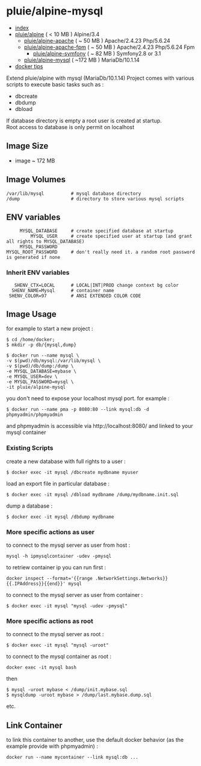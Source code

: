 # pluie/alpine-mysql

- [index][1]
- [pluie/alpine][2]                       ( < 10 MB ) Alpine/3.4
    - [pluie/alpine-apache][3]            ( ~ 50 MB ) Apache/2.4.23 Php/5.6.24
    - [pluie/alpine-apache-fpm][7]        ( ~ 50 MB ) Apache/2.4.23 Php/5.6.24 Fpm
        - [pluie/alpine-symfony][6]       ( ~ 82 MB ) Symfony2.8 or 3.1
    - [pluie/alpine-mysql][4]             ( ~172 MB ) MariaDb/10.1.14
- [docker tips][5]

Extend pluie/alpine with mysql (MariaDb/10.1.14)
Project comes with various scripts to execute basic tasks such as :  
- dbcreate
- dbdump
- dbload

If database directory is empty a root user is created at startup.  
Root access to database is only permit on localhost   

## Image Size

- image ~ 172 MB

## Image Volumes

```
/var/lib/mysql          # mysql database directory  
/dump                   # directory to store various mysql scripts  
```

## ENV variables

```
     MYSQL_DATABASE     # create specified database at startup  
         MYSQL_USER     # create specified user at startup (and grant all rights to MYSQL_DATABASE)  
     MYSQL_PASSWORD
MYSQL_ROOT_PASSWORD     # don't really need it. a random root password is generated if none  
```

### Inherit ENV variables

```
   SHENV_CTX=LOCAL      # LOCAL|INT|PROD change context bg color
  SHENV_NAME=Mysql      # container name 
 SHENV_COLOR=97         # ANSI EXTENDED COLOR CODE
```

## Image Usage

for example to start a new project :
```
$ cd /home/docker;
$ mkdir -p db/{mysql,dump}

$ docker run --name mysql \
-v $(pwd)/db/mysql:/var/lib/mysql \
-v $(pwd)/db/dump:/dump \
-e MYSQL_DATABASE=mybase \
-e MYSQL_USER=dev \
-e MYSQL_PASSWORD=mysql \
-it pluie/alpine-mysql
```
you don't need to expose your localhost mysql port.
for example :

```
$ docker run --name pma -p 8080:80 --link mysql:db -d phpmyadmin/phpmyadmin
```

and phpmyadmin is accessible via http://localhost:8080/ and linked to your mysql container


### Existing Scripts

create a new database with full rights to a user  :
```
$ docker exec -it mysql /dbcreate mydbname myuser
```
load an export file in particular database :
```
$ docker exec -it mysql /dbload mydbname /dump/mydbname.init.sql
```
dump a database :
```
$ docker exec -it mysql /dbdump mydbname
```

### More specific actions as user

to connect to the mysql server as user from host :
```
mysql -h ipmysqlcontainer -udev -pmysql
```
to retriew container ip you can run first :
```
docker inspect --format='{{range .NetworkSettings.Networks}}{{.IPAddress}}{{end}}' mysql
```
to connect to the mysql server as user from container :
```
$ docker exec -it mysql "mysql -udev -pmysql"
```

### More specific actions as root

to connect to the mysql server as root :
```
$ docker exec -it mysql "mysql -uroot"
```
to connect to the mysql container as root :  
```
docker exec -it mysql bash
```
then  
```
$ mysql -uroot mybase < /dump/init.mybase.sql
$ mysqldump -uroot mybase > /dump/last.mybase.dump.sql
```
etc.


## Link Container

to link this container to another, use the default docker behavior 
(as the example provide with phpmyadmin) :
```
docker run --name mycontainer --link mysql:db ...
```


 [1]: https://github.com/pluie-org/docker-images
 [2]: https://github.com/pluie-org/docker-images/tree/master/pluie/alpine
 [3]: https://github.com/pluie-org/docker-images/tree/master/pluie/alpine-apache
 [4]: https://github.com/pluie-org/docker-images/tree/master/pluie/alpine-mysql
 [7]: https://github.com/pluie-org/docker-images/tree/master/pluie/alpine-apache-fpm
 [5]: https://github.com/pluie-org/docker-images/blob/master/DOCKER.md
 [6]: https://github.com/pluie-org/docker-images/tree/master/pluie/alpine-symfony
